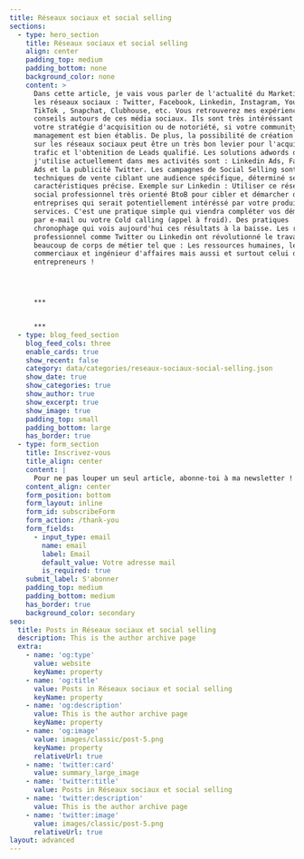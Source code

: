 ```yaml
---
title: Réseaux sociaux et social selling
sections:
  - type: hero_section
    title: Réseaux sociaux et social selling
    align: center
    padding_top: medium
    padding_bottom: none
    background_color: none
    content: >
      Dans cette article, je vais vous parler de l'actualité du Marketing sur
      les réseaux sociaux : Twitter, Facebook, Linkedin, Instagram, Youtube,
      TikTok , Snapchat, Clubhouse, etc. Vous retrouverez mes expériences et
      conseils autours de ces média sociaux. Ils sont très intéréssant pour
      votre stratégie d'acquisition ou de notoriété, si votre community
      management est bien établis. De plus, la possibilité de création publicité
      sur les réseaux sociaux peut être un très bon levier pour l'acquisition de
      trafic et l'obtenition de Leads qualifié. Les solutions adwords que
      j'utilise actuellement dans mes activités sont : Linkedin Ads, Facebook
      Ads et la publicité Twitter. Les campagnes de Social Selling sont des
      techniques de vente ciblant une audience spécifique, déterminé selon des
      caractéristiques précise. Exemple sur Linkedin : Utiliser ce réseaux
      social professionnel très orienté BtoB pour cibler et démarcher des
      entreprises qui serait potentiellement intéréssé par votre produits ou
      services. C'est une pratique simple qui viendra compléter vos démarchage
      par e-mail ou votre Cold calling (appel à froid). Des pratiques
      chronophage qui vois aujourd'hui ces résultats à la baisse. Les réseaux
      professionnel comme Twitter ou Linkedin ont révolutionné le travail de
      beaucoup de corps de métier tel que : Les ressources humaines, les
      commerciaux et ingénieur d'affaires mais aussi et surtout celui des
      entrepreneurs !




      ***


      ***
  - type: blog_feed_section
    blog_feed_cols: three
    enable_cards: true
    show_recent: false
    category: data/categories/reseaux-sociaux-social-selling.json
    show_date: true
    show_categories: true
    show_author: true
    show_excerpt: true
    show_image: true
    padding_top: small
    padding_bottom: large
    has_border: true
  - type: form_section
    title: Inscrivez-vous
    title_align: center
    content: |
      Pour ne pas louper un seul article, abonne-toi à ma newsletter !
    content_align: center
    form_position: bottom
    form_layout: inline
    form_id: subscribeForm
    form_action: /thank-you
    form_fields:
      - input_type: email
        name: email
        label: Email
        default_value: Votre adresse mail
        is_required: true
    submit_label: S'abonner
    padding_top: medium
    padding_bottom: medium
    has_border: true
    background_color: secondary
seo:
  title: Posts in Réseaux sociaux et social selling
  description: This is the author archive page
  extra:
    - name: 'og:type'
      value: website
      keyName: property
    - name: 'og:title'
      value: Posts in Réseaux sociaux et social selling
      keyName: property
    - name: 'og:description'
      value: This is the author archive page
      keyName: property
    - name: 'og:image'
      value: images/classic/post-5.png
      keyName: property
      relativeUrl: true
    - name: 'twitter:card'
      value: summary_large_image
    - name: 'twitter:title'
      value: Posts in Réseaux sociaux et social selling
    - name: 'twitter:description'
      value: This is the author archive page
    - name: 'twitter:image'
      value: images/classic/post-5.png
      relativeUrl: true
layout: advanced
---
```

